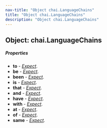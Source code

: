 ```yaml
---
nav-title: "Object chai.LanguageChains"
title: "Object chai.LanguageChains"
description: "Object chai.LanguageChains"
---
```

## Object: chai.LanguageChains

##### Properties
 - **to** - [_Expect_](../chai/Expect.md).
 - **be** - [_Expect_](../chai/Expect.md).
 - **been** - [_Expect_](../chai/Expect.md).
 - **is** - [_Expect_](../chai/Expect.md).
 - **that** - [_Expect_](../chai/Expect.md).
 - **and** - [_Expect_](../chai/Expect.md).
 - **have** - [_Expect_](../chai/Expect.md).
 - **with** - [_Expect_](../chai/Expect.md).
 - **at** - [_Expect_](../chai/Expect.md).
 - **of** - [_Expect_](../chai/Expect.md).
 - **same** - [_Expect_](../chai/Expect.md).